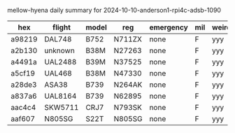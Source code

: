mellow-hyena daily summary for 2024-10-10-anderson1-rpi4c-adsb-1090

|hex|flight|model|reg|emergency|mil|weirdo|
|--|--|--|--|--|--|--|
|a98219|DAL748|B752|N711ZX|none|F|yyy|
|a2b130|unknown|B38M|N27263|none|F|yyy|
|a4491a|UAL2488|B39M|N37525|none|F|yyy|
|a5cf19|UAL468|B38M|N47330|none|F|yyy|
|a28de3|ASA38|B739|N264AK|none|F|yyy|
|a837a6|UAL8164|B739|N62895|none|F|yyy|
|aac4c4|SKW5711|CRJ7|N793SK|none|F|yyy|
|aaf607|N805SG|S22T|N805SG|none|F|yyy|
